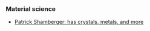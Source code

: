 
### Material science
- [Patrick Shamberger: has crystals, metals, and more](https://www.youtube.com/@pjshamberger)

